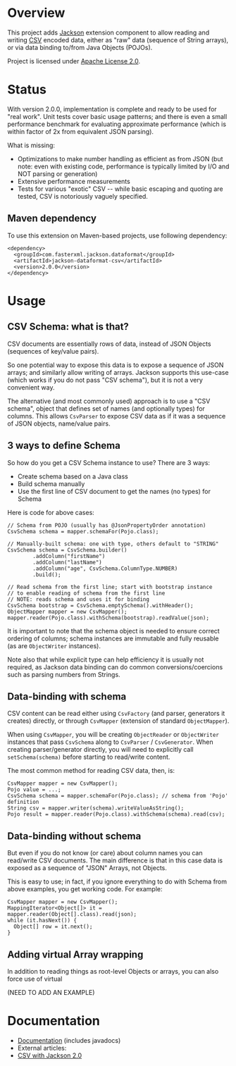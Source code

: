 # Overview

This project adds [Jackson](http://http://wiki.fasterxml.com/JacksonHome) extension component to allow reading and writing [CSV](http://en.wikipedia.org/wiki/Comma-separated_values) encoded data, either as "raw" data (sequence of String arrays), or via data binding to/from Java Objects (POJOs).

Project is licensed under [Apache License 2.0](http://www.apache.org/licenses/LICENSE-2.0.txt).

# Status

With version 2.0.0, implementation is complete and ready to be used for "real work". Unit tests cover basic usage patterns; and there is even a small performance benchmark for evaluating approximate performance (which is within factor of 2x from equivalent JSON parsing).

What is missing:

 * Optimizations to make number handling as efficient as from JSON (but note: even with existing code, performance is typically limited by I/O and NOT parsing or generation)
 * Extensive performance measurements
 * Tests for various "exotic" CSV -- while basic escaping and quoting are tested, CSV is notoriously vaguely specified.

## Maven dependency

To use this extension on Maven-based projects, use following dependency:

    <dependency>
      <groupId>com.fasterxml.jackson.dataformat</groupId>
      <artifactId>jackson-dataformat-csv</artifactId>
      <version>2.0.0</version>
    </dependency>

# Usage

## CSV Schema: what is that?

CSV documents are essentially rows of data, instead of JSON Objects (sequences of key/value pairs).

So one potential way to expose this data is to expose a sequence of JSON arrays; and similarly allow writing of arrays.
Jackson supports this use-case (which works if you do not pass "CSV schema"), but it is not a very convenient way.

The alternative (and most commonly used) approach is to use a "CSV schema", object that defines set of names (and optionally types) for columns. This allows `CsvParser` to expose CSV data as if it was a sequence of JSON objects, name/value pairs.

## 3 ways to define Schema

So how do you get a CSV Schema instance to use? There are 3 ways:

 * Create schema based on a Java class
 * Build schema manually
 * Use the first line of CSV document to get the names (no types) for Schema

Here is code for above cases:

    // Schema from POJO (usually has @JsonPropertyOrder annotation)
    CsvSchema schema = mapper.schemaFor(Pojo.class);

    // Manually-built schema: one with type, others default to "STRING"
    CsvSchema schema = CsvSchema.builder()
            .addColumn("firstName")
            .addColumn("lastName")
            .addColumn("age", CsvSchema.ColumnType.NUMBER)
            .build();

    // Read schema from the first line; start with bootstrap instance
    // to enable reading of schema from the first line
    // NOTE: reads schema and uses it for binding
    CsvSchema bootstrap = CsvSchema.emptySchema().withHeader();
    ObjectMapper mapper = new CsvMapper();
    mapper.reader(Pojo.class).withSchema(bootstrap).readValue(json);     

It is important to note that the schema object is needed to ensure correct ordering of columns; schema instances are immutable and fully reusable (as are `ObjectWriter` instances).

Note also that while explicit type can help efficiency it is usually not required, as Jackson data binding can do common conversions/coercions such as parsing numbers from Strings.

## Data-binding with schema

CSV content can be read either using `CsvFactory` (and parser, generators it creates) directly, or through `CsvMapper` (extension of standard `ObjectMapper`).

When using `CsvMapper`, you will be creating `ObjectReader` or `ObjectWriter` instances that pass `CsvSchema` along to `CsvParser` / `CsvGenerator`.
When creating parser/generator directly, you will need to explicitly call `setSchema(schema)` before starting to read/write content.

The most common method for reading CSV data, then, is:

    CsvMapper mapper = new CsvMapper();
    Pojo value = ...;
    CsvSchema schema = mapper.schemaFor(Pojo.class); // schema from 'Pojo' definition
    String csv = mapper.writer(schema).writeValueAsString();
    Pojo result = mapper.reader(Pojo.class).withSchema(schema).read(csv);

## Data-binding without schema

But even if you do not know (or care) about column names you can read/write CSV documents. The main difference is that in this case data is exposed as a sequence of "JSON" Arrays, not Objects.

This is easy to use; in fact, if you ignore everything to do with Schema from above examples, you get working code. For example:

    CsvMapper mapper = new CsvMapper();
    MappingIterator<Object[]> it = mapper.reader(Object[].class).read(json);
    while (it.hasNext()) {
      Object[] row = it.next();
    }

## Adding virtual Array wrapping

In addition to reading things as root-level Objects or arrays, you can also force use of virtual 

(NEED TO ADD AN EXAMPLE)

# Documentation

* [Documentation](jackson-dataformat-csv/wiki/Documentation) (includes javadocs)
* External articles:
 * [CSV with Jackson 2.0](http://www.cowtowncoder.com/blog/archives/2012/03/entry_468.html)

